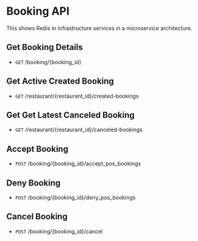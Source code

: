 # Booking API
This shows Redis in infrastructure services in a microservice architecture.

## Get Booking Details
- `GET` /booking/{booking_id}

## Get Active Created Booking
- `GET` /restaurant/{restaurant_id}/created-bookings

## Get Get Latest Canceled Booking
- `GET` /restaurant/{restaurant_id}/canceled-bookings

## Accept Booking
- `POST` /booking/{booking_id}/accept_pos_bookings

## Deny Booking
- `POST` /booking/{booking_id}/deny_pos_bookings

## Cancel Booking
- `POST` /booking/{booking_id}/cancel
